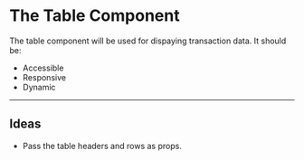 # The Table Component

The table component will be used for dispaying transaction data. It should be:

- Accessible
- Responsive
- Dynamic

___

## Ideas

- Pass the table headers and rows as props.
